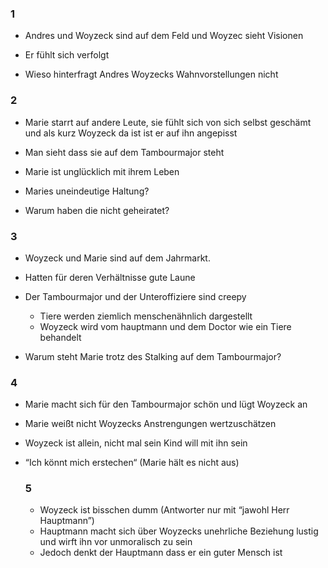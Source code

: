 
 
### 1 
- Andres und Woyzeck sind auf dem Feld und Woyzec sieht Visionen 
- Er fühlt sich verfolgt
  
- Wieso hinterfragt Andres Woyzecks Wahnvorstellungen nicht

### 2
- Marie starrt auf andere Leute, sie fühlt sich von sich selbst geschämt und als kurz Woyzeck da ist ist er auf ihn angepisst
- Man sieht dass sie auf dem Tambourmajor steht
- Marie ist unglücklich mit ihrem Leben
  
- Maries uneindeutige Haltung?
- Warum haben die nicht geheiratet?
### 3 
- Woyzeck und Marie sind auf dem Jahrmarkt. 
- Hatten für deren Verhältnisse gute Laune 
- Der Tambourmajor und der Unteroffiziere sind creepy
  - Tiere werden ziemlich menschenähnlich dargestellt 
  - Woyzeck wird vom hauptmann und dem Doctor wie ein Tiere behandelt 
    
- Warum steht Marie trotz des Stalking auf dem Tambourmajor?

### 4
- Marie macht sich für den Tambourmajor schön und lügt Woyzeck an 
- Marie weißt nicht Woyzecks Anstrengungen wertzuschätzen 
- Woyzeck ist allein, nicht mal sein Kind will mit ihn sein
    
- “Ich könnt mich erstechen“ (Marie hält es nicht aus)  
  
  
  ### 5
  - Woyzeck ist bisschen dumm (Antworter nur mit “jawohl Herr Hauptmann”)
  - Hauptmann macht sich über Woyzecks unehrliche Beziehung lustig und wirft ihn vor unmoralisch zu sein 
  - Jedoch denkt der Hauptmann dass er ein guter Mensch ist 
